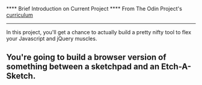 **** Brief Introduction on Current Project ****
From The Odin Project's [curriculum](http://www.theodinproject.com/courses/web-development-101/lessons/javascript-and-jquery)

-----------------------------------------------------------------------------------
In this project, you'll get a chance to actually build a pretty nifty tool to flex your Javascript and jQuery muscles.

You're going to build a browser version of something between a sketchpad and an Etch-A-Sketch.
-----------------------------------------------------------------------------------